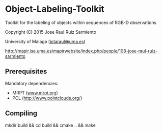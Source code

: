 # Object-Labeling-Toolkit

Toolkit for the labeling of objects within sequences of RGB-D observations.

Copyright (C) 2015 Jose Raul Ruiz Sarmiento

University of Malaga (jotaraul@uma.es)

http://mapir.isa.uma.es/mapirwebsite/index.php/people/108-jose-raul-ruiz-sarmiento

Prerequisites
--------

Mandatory dependencies:

* MRPT (www.mrpt.org)
* PCL (http://www.pointclouds.org/)

Compiling
--------

mkdir build && cd build && cmake .. && make
